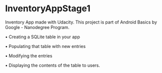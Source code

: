 # InventoryAppStage1
Inventory App made with Udacity. This project is part of Android Basics by Google - Nanodegree Program.

• Creating a SQLite table in your app

• Populating that table with new entries

• Modifying the entries

• Displaying the contents of the table to users.
